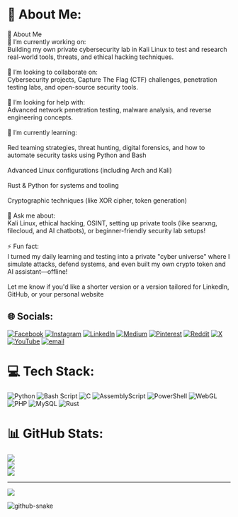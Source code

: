 # 💫 About Me:
👋 About Me<br>🔭 I’m currently working on:<br>Building my own private cybersecurity lab in Kali Linux to test and research real-world tools, threats, and ethical hacking techniques.<br><br>👯 I’m looking to collaborate on:<br>Cybersecurity projects, Capture The Flag (CTF) challenges, penetration testing labs, and open-source security tools.<br><br>🤝 I’m looking for help with:<br>Advanced network penetration testing, malware analysis, and reverse engineering concepts.<br><br>🌱 I’m currently learning:<br><br>Red teaming strategies, threat hunting, digital forensics, and how to automate security tasks using Python and Bash<br><br>Advanced Linux configurations (including Arch and Kali)<br><br>Rust & Python for systems and tooling<br><br>Cryptographic techniques (like XOR cipher, token generation)<br><br>💬 Ask me about:<br>Kali Linux, ethical hacking, OSINT, setting up private tools (like searxng, filecloud, and AI chatbots), or beginner-friendly security lab setups!<br><br>⚡ Fun fact:<br>I turned my daily learning and testing into a private "cyber universe" where I simulate attacks, defend systems, and even built my own crypto token and AI assistant—offline!<br><br>Let me know if you'd like a shorter version or a version tailored for LinkedIn, GitHub, or your personal website


## 🌐 Socials:
[![Facebook](https://img.shields.io/badge/Facebook-%231877F2.svg?logo=Facebook&logoColor=white)](https://facebook.com/arenredd) [![Instagram](https://img.shields.io/badge/Instagram-%23E4405F.svg?logo=Instagram&logoColor=white)](https://instagram.com/arenredd) [![LinkedIn](https://img.shields.io/badge/LinkedIn-%230077B5.svg?logo=linkedin&logoColor=white)](https://linkedin.www.linkedin.com/in/anandram-mohan) [![Medium](https://img.shields.io/badge/Medium-12100E?logo=medium&logoColor=white)](https://medium.com/@arenredd) [![Pinterest](https://img.shields.io/badge/Pinterest-%23E60023.svg?logo=Pinterest&logoColor=white)](https://pinterest.com/arenredd) [![Reddit](https://img.shields.io/badge/Reddit-%23FF4500.svg?logo=Reddit&logoColor=white)](https://reddit.com/user/arenredd) [![X](https://img.shields.io/badge/X-black.svg?logo=X&logoColor=white)](https://x.com/arenredd) [![YouTube](https://img.shields.io/badge/YouTube-%23FF0000.svg?logo=YouTube&logoColor=white)](https://youtube.com/@arenredd) [![email](https://img.shields.io/badge/Email-D14836?logo=gmail&logoColor=white)](mailto:arenredd@gmail.com) 

# 💻 Tech Stack:
![Python](https://img.shields.io/badge/python-3670A0?style=for-the-badge&logo=python&logoColor=ffdd54) ![Bash Script](https://img.shields.io/badge/bash_script-%23121011.svg?style=for-the-badge&logo=gnu-bash&logoColor=white) ![C](https://img.shields.io/badge/c-%2300599C.svg?style=for-the-badge&logo=c&logoColor=white) ![AssemblyScript](https://img.shields.io/badge/assembly%20script-%23000000.svg?style=for-the-badge&logo=assemblyscript&logoColor=white) ![PowerShell](https://img.shields.io/badge/PowerShell-%235391FE.svg?style=for-the-badge&logo=powershell&logoColor=white) ![WebGL](https://img.shields.io/badge/WebGL-990000?logo=webgl&logoColor=white&style=for-the-badge) ![PHP](https://img.shields.io/badge/php-%23777BB4.svg?style=for-the-badge&logo=php&logoColor=white) ![MySQL](https://img.shields.io/badge/mysql-4479A1.svg?style=for-the-badge&logo=mysql&logoColor=white) ![Rust](https://img.shields.io/badge/rust-%23000000.svg?style=for-the-badge&logo=rust&logoColor=white)
# 📊 GitHub Stats:
![](https://github-readme-stats.vercel.app/api?username=arenredd&theme=dark&hide_border=false&include_all_commits=true&count_private=true)<br/>
![](https://nirzak-streak-stats.vercel.app/?user=arenredd&theme=dark&hide_border=false)<br/>
![](https://github-readme-stats.vercel.app/api/top-langs/?username=arenredd&theme=dark&hide_border=false&include_all_commits=true&count_private=true&layout=compact)

---
[![](https://visitcount.itsvg.in/api?id=arenredd&icon=0&color=0)](https://visitcount.itsvg.in)

<!-- Proudly created with GPRM ( https://gprm.itsvg.in ) -->
<picture>
  <source media="(prefers-color-scheme: dark)" srcset="https://raw.githubusercontent.com/tobiasmeyhoefer/tobiasmeyhoefer/output/github-snake-dark.svg" />
  <source media="(prefers-color-scheme: light)" srcset="https://raw.githubusercontent.com/tobiasmeyhoefer/tobiasmeyhoefer/output/github-snake.svg" />
  <img alt="github-snake" src="https://raw.githubusercontent.com/tobiasmeyhoefer/tobiasmeyhoefer/output/github-snake.svg" />
</picture>
